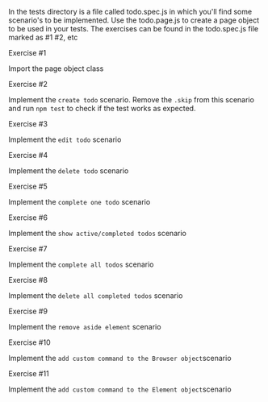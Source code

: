 In the tests directory is a file called todo.spec.js in which you'll find some scenario's to be implemented. Use the todo.page.js to create a page object to be used in your tests. The exercises can be found in the todo.spec.js file marked as #1 #2, etc

Exercise #1

Import the page object class

Exercise #2

Implement the `create todo` scenario.
Remove the `.skip` from this scenario and run `npm test` to check if the test works as expected.

Exercise #3

Implement the `edit todo` scenario

Exercise #4

Implement the `delete todo` scenario

Exercise #5

Implement the `complete one todo` scenario

Exercise #6

Implement the `show active/completed todos` scenario

Exercise #7

Implement the `complete all todos` scenario

Exercise #8

Implement the `delete all completed todos` scenario

Exercise #9

Implement the `remove aside element` scenario

Exercise #10

Implement the `add custom command to the Browser object`scenario

Exercise #11

Implement the `add custom command to the Element object`scenario